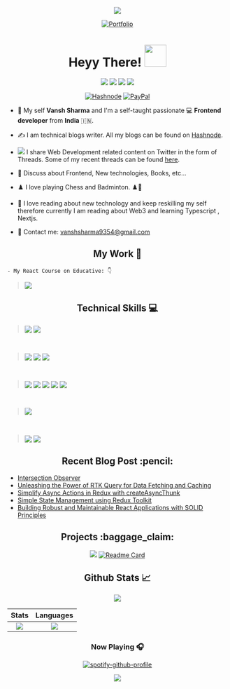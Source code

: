 
<!-- Random Quote -->

<div align="center">

![](https://quotes-github-readme.vercel.app/api?type=horizontal&theme=monokai)

[![Portfolio](https://img.shields.io/badge/My%20Portfolio%20Link-FF6C37?style=for-the-badge&&logoColor=white)](http://vanshsharma.vercel.app/)
</div>



<!-- INTRO -->
<div align="center"><h1> Heyy There! <img src="https://media.tenor.com/images/f580b40a349dcb2d7cb93573e2329061/tenor.gif" width="50"/>

</h1></div>
<div align="center">

[![](https://img.shields.io/badge/Twitter-1DA1F2?style=for-the-badge&logo=twitter&logoColor=white)](https://twitter.com/Vanshsh2701) 
[![](https://img.shields.io/badge/LinkedIn-0077B5?style=for-the-badge&logo=linkedin&logoColor=white)](https://www.linkedin.com/in/vanshsharma27/) 
[![](https://img.shields.io/badge/Gmail-D14836?style=for-the-badge&logo=gmail&logoColor=white)](mailto:vanshsharma9354@gmail.com)
[![](https://img.shields.io/badge/Calendly-2e7eea?style=for-the-badge&logo=calendly&logoColor=white)](https://calendly.com/vanshsharma9354/)
<!-- [![](https://img.shields.io/badge/CodeSandbox-624763?style=for-the-badge&logo=codesandbox&logoColor=black)](https://codesandbox.io/dashboard/all/?workspace=d5d2cd62-59c4-4472-b528-c790da428f56) -->
[![Hashnode](https://img.shields.io/badge/Hashnode-2962FF?style=for-the-badge&logo=hashnode&logoColor=white)](https://vanshsharma.hashnode.dev/)
[![PayPal](https://img.shields.io/badge/Support%20PayPal-00457C?style=for-the-badge&logo=paypal&logoColor=white)](https://paypal.me/vanshsharma27)

</div>

- 🔭 My self **Vansh Sharma** and I'm a self-taught passionate 💻 **Frontend developer** from **India** 🇮🇳.


- :writing_hand: I am technical blogs writer.  All my blogs can be found on [Hashnode](https://vanshsharma.hashnode.dev/).

<!-- - 📖 Since the year 2020, I've been reading obsessively. Here is a list of [my books](https://vanshsharma.notion.site/BOOKS-3cf56cc10db54509a197fc63cf4a3a5c). -->


- <img src="https://img.icons8.com/external-flaticons-flat-flat-icons/15/000000/external-thread-sewing-flaticons-flat-flat-icons-2.png"/> I share Web Development related content on Twitter in the form of Threads. Some of my recent threads can be found [here](https://typefully.com/Vanshsh2701).

- 💬 Discuss about Frontend, New technologies, Books, etc...

- ♟️ I love playing Chess and Badminton. ♟️🏸

- 🌴 I love reading about new technology and keep reskilling my self therefore currently I am reading about Web3 and learning Typescript , Nextjs.

- 📧 Contact me: [vanshsharma9354@gmail.com](mailto:vanshsharma9354@gmail.com)

<!-- SKILLS -->
<div align="center"><h2> My Work 📑 </h2> </div>

```
- My React Course on Educative: 👇
```
> <a href="https://www.educative.io/courses/creating-five-impactful-applications-with-reactjs"><img src="https://www.educative.io/cdn-cgi/image/format=auto,width=600,quality=75/v2api/collection/6586453712175104/6558618190610432/image/5341103656271872"/></a>



<!-- SKILLS -->
<div align="center"><h2> Technical Skills 💻 </h2> </div>

> <img align="center" src="https://img.shields.io/badge/javascript-ffff00.svg?style=for-the-badge&logo=javascript&logoColor=000000"/> <!-- React --><img align="center" src="https://img.shields.io/badge/react-%2320232a.svg?style=for-the-badge&logo=react&logoColor=%2361DAFB"/>


<br />

>   <img align="center" src="https://img.shields.io/badge/html5-%23E34F26.svg?style=for-the-badge&logo=html5&logoColor=white"/> <!-- CSS 3 --> <img align="center" src="https://img.shields.io/badge/css3-%231572B6.svg?style=for-the-badge&logo=css3&logoColor=white"/>   <!-- Sass --> <img align="center" src="https://img.shields.io/badge/SASS-hotpink.svg?style=for-the-badge&logo=SASS&logoColor=white"/>

<br />

> <img align="center" src="https://img.shields.io/badge/bootstrap-white.svg?style=for-the-badge&logo=bootstrap&logoColor=white)"/> <!-- Tailwind CSS -->  <img align="center" src="https://img.shields.io/badge/tailwindcss-%2338B2AC.svg?style=for-the-badge&logo=tailwind-css&logoColor=white"/> <!-- Redux --> <img align="center" src="https://img.shields.io/badge/redux-%23593d88.svg?style=for-the-badge&logo=redux&logoColor=white"/> <!--Router  --> <img align="center" src="https://img.shields.io/badge/React_Router-CA4245?style=for-the-badge&logo=react-router&logoColor=white"/> <img align="center" src="https://img.shields.io/badge/Material%20UI-007FFF?style=for-the-badge&logo=mui&logoColor=white"/>


<br />

> <img align="center" src="https://img.shields.io/badge/firebase-%23039BE5.svg?style=for-the-badge&logo=firebase"/>

<br />


>  <img align="center" src="https://img.shields.io/badge/git-%23F05033.svg?style=for-the-badge&logo=git&logoColor=white"/> <!-- VS Code --> <img align="center" src="https://img.shields.io/badge/Visual%20Studio%20Code-0078d7.svg?style=for-the-badge&logo=visual-studio-code&logoColor=white"/>


<!-- BLOGS  -->

<div align ="center"><h2> Recent Blog Post :pencil: </h2> </div>

<!-- HASHNODE:START -->
- [Intersection Observer](https://vanshsharma.hashnode.dev/intersection-observer)
- [Unleashing the Power of RTK Query for Data Fetching and Caching](https://vanshsharma.hashnode.dev/unleashing-the-power-of-rtk-query-for-data-fetching-and-caching)
- [Simplify Async Actions in Redux with createAsyncThunk](https://vanshsharma.hashnode.dev/simplify-async-actions-in-redux-with-createasyncthunk)
- [Simple State Management using Redux Toolkit](https://vanshsharma.hashnode.dev/simple-state-management-using-redux-toolkit)
- [Building Robust and Maintainable React Applications with SOLID Principles](https://vanshsharma.hashnode.dev/building-robust-and-maintainable-react-applications-with-solid-principles)
<!-- HASHNODE:END -->



<div align="center"><h2>Projects :baggage_claim: </h2>

[![](https://github-readme-stats.vercel.app/api/pin/?username=VanshSh&repo=UIWIzard&theme=radical)](https://uiwizard.netlify.app/)
[![Readme Card](https://github-readme-stats.vercel.app/api/pin/?username=VanshSh&repo=CryptoX&theme=radical)](https://cryptox2.vercel.app/)
                        
</div>


<!--Github Stats-->
<div align="center"><h2>Github Stats 📈 </h2>

![](http://github-profile-summary-cards.vercel.app/api/cards/profile-details?username=VanshSh&theme=monokai)

| **Stats** | **Languages** |
|:-------------------:|:----------------------:|
|![](http://github-profile-summary-cards.vercel.app/api/cards/most-commit-language?username=VanshSh&theme=monokai)                |      ![](http://github-profile-summary-cards.vercel.app/api/cards/stats?username=VanshSh&theme=monokai)                  |
                    


<!-- Song Playing -->
### Now Playing 🎧

[![spotify-github-profile](https://spotify-github-profile.vercel.app/api/view?uid=31mwijo66vdfifxyddp3zvwtyxki&cover_image=true&theme=novatorem&bar_color=53b14f&bar_color_cover=false)](https://github.com/kittinan/spotify-github-profile)

<img src='https://visitor-badge.laobi.icu/badge?page_id=VanshSh'>
</div>
